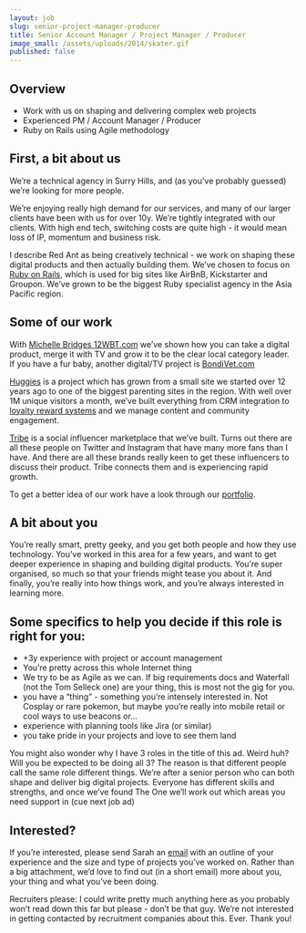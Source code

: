 ```yaml
---
layout: job
slug: senior-project-manager-producer
title: Senior Account Manager / Project Manager / Producer
image_small: /assets/uploads/2014/skater.gif
published: false
---
```


## Overview

* Work with us on shaping and delivering complex web projects
* Experienced PM / Account Manager / Producer
* Ruby on Rails using Agile methodology

## First, a bit about us

We’re a technical agency in Surry Hills, and (as you’ve probably guessed) we’re looking for more people.

We’re enjoying really high demand for our services, and many of our larger clients have been with us for over 10y. We’re tightly integrated with our clients. With high end tech, switching costs are quite high - it would mean loss of IP, momentum and business risk.

I describe Red Ant as being creatively technical - we work on shaping these digital products and then actually building them. We’ve chosen to focus on [Ruby on Rails](/ruby-on-rails/ "Ruby on Rails"), which is used for big sites like AirBnB, Kickstarter and Groupon. We’ve grown to be the biggest Ruby specialist agency in the Asia Pacific region.

## Some of our work

With [Michelle Bridges 12WBT.com](/portfolio/michelle-bridges-12-week-body-transformation/ "Michelle Bridges 12WBT.com") we’ve shown how you can take a digital product, merge it with TV and grow it to be the clear local category leader. If you have a fur baby, another digital/TV project is [BondiVet.com](/portfolio/bondi-vet/ "BondiVet.com")

[Huggies](portfolio/huggies-australia-and-new-zealand/ "Huggies") is a project which has grown from a small site we started over 12 years ago to one of the biggest parenting sites in the region. With well over 1M unique visitors a month, we’ve built everything from CRM integration to [loyalty reward systems](/portfolio/huggies-star-rewards/ "loyalty reward systems") and we manage content and community engagement.

[Tribe](/portfolio/tribe/ "Tribe") is a social influencer marketplace that we’ve built. Turns out there are all these people on Twitter and Instagram that have many more fans than I have. And there are all these brands really keen to get these influencers to discuss their product. Tribe connects them and is experiencing rapid growth.

To get a better idea of our work have a look through our [portfolio](/portfolio/ "portfolio").

## A bit about you

You’re really smart, pretty geeky, and you get both people and how they use technology. You’ve worked in this area for a few years, and want to get deeper experience in shaping and building digital products. You’re super organised, so much so that your friends might tease you about it. And finally, you’re really into how things work, and you’re always interested in learning more.

## Some specifics to help you decide if this role is right for you:

* +3y experience with project or account management
* You’re pretty across this whole Internet thing
* We try to be as Agile as we can. If big requirements docs and Waterfall (not the Tom Selleck one) are your thing, this is most not the gig for you.
* you have a “thing” - something you’re intensely interested in. Not Cosplay or rare pokemon, but maybe you’re really into mobile retail or cool ways to use beacons or...
* experience with planning tools like Jira (or similar)
* you take pride in your projects and love to see them land

You might also wonder why I have 3 roles in the title of this ad. Weird huh? Will you be expected to be doing all 3? The reason is that different people call the same role different things. We’re after a senior person who can both shape and deliver big digital projects. Everyone has different skills and strengths, and once we’ve found The One we’ll work out which areas you need support in (cue next job ad)

## Interested?

If you’re interested, please send Sarah an [email](mailto\:jobs@redant.com.au "email") with an outline of your experience and the size and type of projects you’ve worked on. Rather than a big attachment, we’d love to find out (in a short email) more about you, your thing and what you’ve been doing.

Recruiters please: I could write pretty much anything here as you probably won’t read down this far but please - don’t be that guy. We’re not interested in getting contacted by recruitment companies about this. Ever. Thank you!
